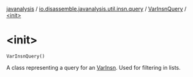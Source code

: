 [javanalysis](../../index.md) / [io.disassemble.javanalysis.util.insn.query](../index.md) / [VarInsnQuery](index.md) / [&lt;init&gt;](./-init-.md)

# &lt;init&gt;

`VarInsnQuery()`

A class representing a query for an [VarInsn](../../io.disassemble.javanalysis.insn/-var-insn/index.md).
Used for filtering in lists.

